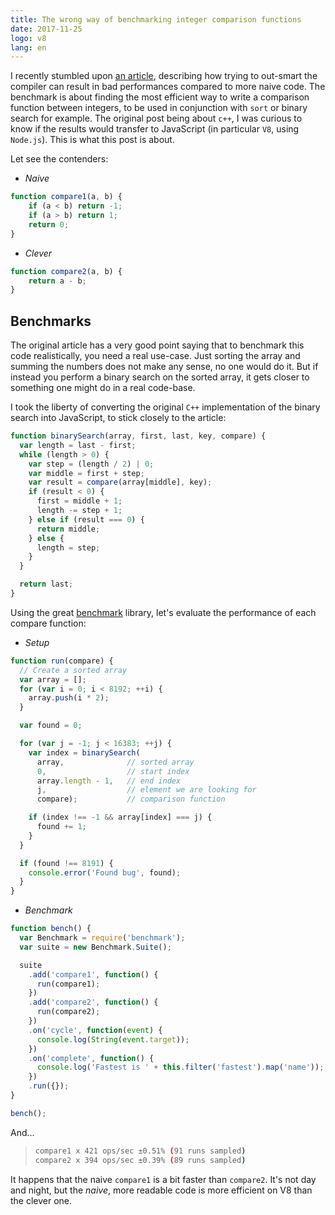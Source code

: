 ```yaml
---
title: The wrong way of benchmarking integer comparison functions
date: 2017-11-25
logo: v8
lang: en
---
```


I recently stumbled upon [an article](https://blogs.msdn.microsoft.com/oldnewthing/20171117-00/?p=97416),
describing how trying to out-smart the compiler can result in bad
performances compared to more naive code. The benchmark is about finding
the most efficient way to write a comparison function between integers,
to be used in conjunction with `sort` or binary search for example. The
original post being about `c++`, I was curious to know if the results
would transfer to JavaScript (in particular `V8`, using `Node.js`). This
is what this post is about.

Let see the contenders:


* *Naive*

```javascript
function compare1(a, b) {
    if (a < b) return -1;
    if (a > b) return 1;
    return 0;
}
```

* *Clever*

```javascript
function compare2(a, b) {
    return a - b;
}
```

## Benchmarks

The original article has a very good point saying that to benchmark this
code realistically, you need a real use-case. Just sorting the array and
summing the numbers does not make any sense, no one would do it. But if
instead you perform a binary search on the sorted array, it gets closer
to something one might do in a real code-base.

I took the liberty of converting the original `C++` implementation of the binary
search into JavaScript, to stick closely to the article:

```javascript
function binarySearch(array, first, last, key, compare) {
  var length = last - first;
  while (length > 0) {
    var step = (length / 2) | 0;
    var middle = first + step;
    var result = compare(array[middle], key);
    if (result < 0) {
      first = middle + 1;
      length -= step + 1;
    } else if (result === 0) {
      return middle;
    } else {
      length = step;
    }
  }

  return last;
}
```

Using the great [benchmark](https://www.npmjs.com/package/benchmark)
library, let's evaluate the performance of each compare function:

* *Setup*

```javascript
function run(compare) {
  // Create a sorted array
  var array = [];
  for (var i = 0; i < 8192; ++i) {
    array.push(i * 2);
  }

  var found = 0;

  for (var j = -1; j < 16383; ++j) {
    var index = binarySearch(
      array,              // sorted array
      0,                  // start index
      array.length - 1,   // end index
      j,                  // element we are looking for
      compare);           // comparison function

    if (index !== -1 && array[index] === j) {
      found += 1;
    }
  }

  if (found !== 8191) {
    console.error('Found bug', found);
  }
}
```

* *Benchmark*

```javascript
function bench() {
  var Benchmark = require('benchmark');
  var suite = new Benchmark.Suite();

  suite
    .add('compare1', function() {
      run(compare1);
    })
    .add('compare2', function() {
      run(compare2);
    })
    .on('cycle', function(event) {
      console.log(String(event.target));
    })
    .on('complete', function() {
      console.log('Fastest is ' + this.filter('fastest').map('name'));
    })
    .run({});
}

bench();
```

And...

> ```sh
> compare1 x 421 ops/sec ±0.51% (91 runs sampled)
> compare2 x 394 ops/sec ±0.39% (89 runs sampled)
> ```

It happens that the naive `compare1` is a bit faster than `compare2`.
It's not day and night, but the *naive*, more readable code is more
efficient on V8 than the clever one.
